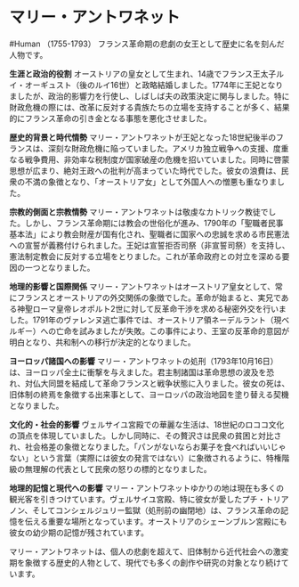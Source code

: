 # マリー・アントワネット
#Human 
（1755-1793）
フランス革命期の悲劇の女王として歴史に名を刻んだ人物です。

**生涯と政治的役割** オーストリアの皇女として生まれ、14歳でフランス王太子ルイ・オーギュスト（後のルイ16世）と政略結婚しました。1774年に王妃となりましたが、政治的影響力を行使し、しばしば夫の政策決定に関与しました。特に財政危機の際には、改革に反対する貴族たちの立場を支持することが多く、結果的にフランス革命の引き金となる事態を悪化させました。

**歴史的背景と時代情勢** マリー・アントワネットが王妃となった18世紀後半のフランスは、深刻な財政危機に陥っていました。アメリカ独立戦争への支援、度重なる戦争費用、非効率な税制度が国家破産の危機を招いていました。同時に啓蒙思想が広まり、絶対王政への批判が高まっていた時代でした。彼女の浪費は、民衆の不満の象徴となり、「オーストリア女」として外国人への憎悪も重なりました。

**宗教的側面と宗教情勢** マリー・アントワネットは敬虔なカトリック教徒でした。しかし、フランス革命期には教会の世俗化が進み、1790年の「聖職者民事基本法」により教会財産が国有化され、聖職者に国家への忠誠を求める市民憲法への宣誓が義務付けられました。王妃は宣誓拒否司祭（非宣誓司祭）を支持し、憲法制定教会に反対する立場をとりました。これが革命政府との対立を深める要因の一つとなりました。

**地理的影響と国際関係** マリー・アントワネットはオーストリア皇女として、常にフランスとオーストリアの外交関係の象徴でした。革命が始まると、実兄である神聖ローマ皇帝レオポルト2世に対して反革命干渉を求める秘密外交を行いました。1791年のヴァレンヌ逃亡事件では、オーストリア領ネーデルラント（現ベルギー）への亡命を試みましたが失敗。この事件により、王室の反革命的意図が明白となり、共和制への移行が決定的となりました。

**ヨーロッパ諸国への影響** マリー・アントワネットの処刑（1793年10月16日）は、ヨーロッパ全土に衝撃を与えました。君主制諸国は革命思想の波及を恐れ、対仏大同盟を結成して革命フランスと戦争状態に入りました。彼女の死は、旧体制の終焉を象徴する出来事として、ヨーロッパの政治地図を塗り替える契機となりました。

**文化的・社会的影響** ヴェルサイユ宮殿での華麗な生活は、18世紀のロココ文化の頂点を体現していました。しかし同時に、その贅沢さは民衆の貧困と対比され、社会格差の象徴となりました。「パンがないならお菓子を食べればいいじゃない」という言葉（実際には彼女の発言ではない）に象徴されるように、特権階級の無理解の代表として民衆の怒りの標的となりました。

**地理的記憶と現代への影響** マリー・アントワネットゆかりの地は現在も多くの観光客を引きつけています。ヴェルサイユ宮殿、特に彼女が愛したプチ・トリアノン、そしてコンシェルジュリー監獄（処刑前の幽閉地）は、フランス革命の記憶を伝える重要な場所となっています。オーストリアのシェーンブルン宮殿にも彼女の幼少期の記憶が残されています。

マリー・アントワネットは、個人の悲劇を超えて、旧体制から近代社会への激変期を象徴する歴史的人物として、現代でも多くの創作や研究の対象となり続けています。